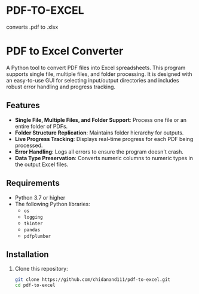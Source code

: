 # PDF-TO-EXCEL
converts .pdf to .xlsx
# PDF to Excel Converter

A Python tool to convert PDF files into Excel spreadsheets. This program supports single file, multiple files, and folder processing. It is designed with an easy-to-use GUI for selecting input/output directories and includes robust error handling and progress tracking.

## Features

- **Single File, Multiple Files, and Folder Support**: Process one file or an entire folder of PDFs.
- **Folder Structure Replication**: Maintains folder hierarchy for outputs.
- **Live Progress Tracking**: Displays real-time progress for each PDF being processed.
- **Error Handling**: Logs all errors to ensure the program doesn't crash.
- **Data Type Preservation**: Converts numeric columns to numeric types in the output Excel files.

## Requirements

- Python 3.7 or higher
- The following Python libraries:
  - `os`
  - `logging`
  - `tkinter`
  - `pandas`
  - `pdfplumber`

## Installation

1. Clone this repository:
   ```bash
   git clone https://github.com/chidanand111/pdf-to-excel.git
   cd pdf-to-excel
